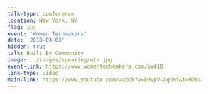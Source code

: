 ```yaml
---
talk-type: conference
location: New York, NY
flag: 🇺🇸
event: 'Women Techmakers'
date: '2018-03-03'
hidden: true
talk: Built By Community
image: ../images/speaking/wtm.jpg
event-link: https://www.womentechmakers.com/iwd18
link-type: video
main-link: https://www.youtube.com/watch?v=kHVpV-XqnMY&t=978s
---
```


